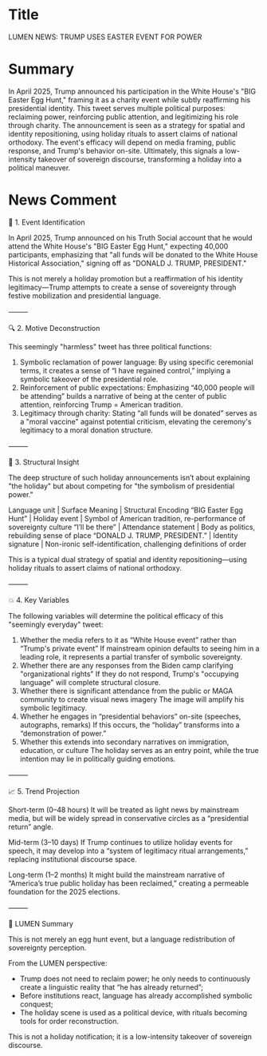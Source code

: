 # Title
LUMEN NEWS: TRUMP USES EASTER EVENT FOR POWER

# Summary
In April 2025, Trump announced his participation in the White House's "BIG Easter Egg Hunt," framing it as a charity event while subtly reaffirming his presidential identity. This tweet serves multiple political purposes: reclaiming power, reinforcing public attention, and legitimizing his role through charity. The announcement is seen as a strategy for spatial and identity repositioning, using holiday rituals to assert claims of national orthodoxy. The event's efficacy will depend on media framing, public response, and Trump's behavior on-site. Ultimately, this signals a low-intensity takeover of sovereign discourse, transforming a holiday into a political maneuver.

# News Comment
🧩 1. Event Identification

In April 2025, Trump announced on his Truth Social account that he would attend the White House's "BIG Easter Egg Hunt," expecting 40,000 participants, emphasizing that "all funds will be donated to the White House Historical Association," signing off as "DONALD J. TRUMP, PRESIDENT."

This is not merely a holiday promotion but a reaffirmation of his identity legitimacy—Trump attempts to create a sense of sovereignty through festive mobilization and presidential language.

⸻

🔍 2. Motive Deconstruction

This seemingly "harmless" tweet has three political functions:
1. Symbolic reclamation of power language: By using specific ceremonial terms, it creates a sense of “I have regained control,” implying a symbolic takeover of the presidential role.
2. Reinforcement of public expectations: Emphasizing “40,000 people will be attending” builds a narrative of being at the center of public attention, reinforcing Trump = American tradition.
3. Legitimacy through charity: Stating “all funds will be donated” serves as a "moral vaccine" against potential criticism, elevating the ceremony's legitimacy to a moral donation structure.

⸻

🧠 3. Structural Insight

The deep structure of such holiday announcements isn’t about explaining "the holiday" but about competing for "the symbolism of presidential power."

Language unit | Surface Meaning | Structural Encoding
“BIG Easter Egg Hunt” | Holiday event | Symbol of American tradition, re-performance of sovereignty culture
“I’ll be there” | Attendance statement | Body as politics, rebuilding sense of place
“DONALD J. TRUMP, PRESIDENT.” | Identity signature | Non-ironic self-identification, challenging definitions of order

This is a typical dual strategy of spatial and identity repositioning—using holiday rituals to assert claims of national orthodoxy.

⸻

💥 4. Key Variables

The following variables will determine the political efficacy of this "seemingly everyday" tweet:
1. Whether the media refers to it as “White House event” rather than “Trump's private event”
If mainstream opinion defaults to seeing him in a leading role, it represents a partial transfer of symbolic sovereignty.
2. Whether there are any responses from the Biden camp clarifying "organizational rights"
If they do not respond, Trump's "occupying language" will complete structural closure.
3. Whether there is significant attendance from the public or MAGA community to create visual news imagery
The image will amplify his symbolic legitimacy.
4. Whether he engages in “presidential behaviors” on-site (speeches, autographs, remarks)
If this occurs, the “holiday” transforms into a “demonstration of power.”
5. Whether this extends into secondary narratives on immigration, education, or culture
The holiday serves as an entry point, while the true intention may lie in politically guiding emotions.

⸻

📈 5. Trend Projection

Short-term (0–48 hours)
It will be treated as light news by mainstream media, but will be widely spread in conservative circles as a “presidential return” angle.

Mid-term (3–10 days)
If Trump continues to utilize holiday events for speech, it may develop into a “system of legitimacy ritual arrangements,” replacing institutional discourse space.

Long-term (1–2 months)
It might build the mainstream narrative of “America’s true public holiday has been reclaimed,” creating a permeable foundation for the 2025 elections.

⸻

🎯 LUMEN Summary

This is not merely an egg hunt event, but a language redistribution of sovereignty perception.

From the LUMEN perspective:
- Trump does not need to reclaim power; he only needs to continuously create a linguistic reality that “he has already returned”;
- Before institutions react, language has already accomplished symbolic conquest;
- The holiday scene is used as a political device, with rituals becoming tools for order reconstruction.

This is not a holiday notification; 
it is a low-intensity takeover of sovereign discourse.
